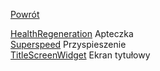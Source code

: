 [Powrót](../README.md)<br />
  
[HealthRegeneration](HealthRegeneration.md) Apteczka<br />
[Superspeed](Superspeed.md) Przyspieszenie<br />
[TitleScreenWidget](TitleScreenWidget.md) Ekran tytułowy<br />
